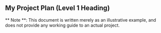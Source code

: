## My Project Plan (Level 1 Heading)

** Note **: This document is written merely as an illustrative example, and does not provide any working guide to an actual project.
